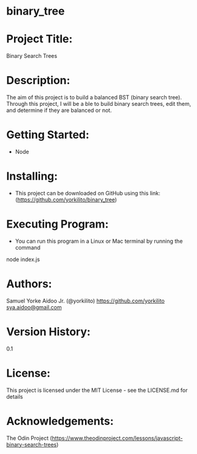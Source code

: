 # binary_tree
# Project Title: 
Binary Search Trees

# Description:
The aim of this project is to build a balanced BST (binary search tree). Through this project, I will be a ble to build binary search trees, edit them, and determine if they are balanced or not.


# Getting Started:
- Node

# Installing:
- This project can be downloaded on GitHub using this link: (https://github.com/yorkilito/binary_tree)

# Executing Program:
- You can run this program in a Linux or Mac terminal by running the command

node index.js

# Authors:
Samuel Yorke Aidoo Jr. (@yorkilito)
https://github.com/yorkilito
sya.aidoo@gmail.com

# Version History:
0.1

# License:
This project is licensed under the MIT License - see the LICENSE.md for details

# Acknowledgements:
The Odin Project (https://www.theodinproject.com/lessons/javascript-binary-search-trees)
